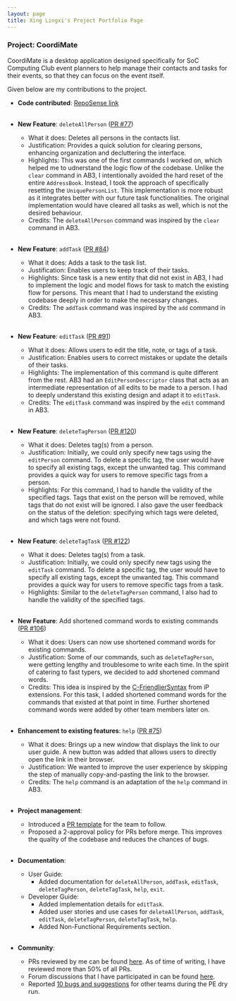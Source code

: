 ```yaml
---
layout: page
title: Xing Lingxi's Project Portfolio Page
---
```


### Project: CoordiMate

CoordiMate is a desktop application designed specifically for SoC Computing Club event planners to help manage their contacts and tasks for their events, so that they can focus on the event itself.

Given below are my contributions to the project.

* **Code contributed**: [RepoSense link](https://nus-cs2103-ay2324s1.github.io/tp-dashboard/?search=HugeNoob&breakdown=true&sort=groupTitle%20dsc&sortWithin=title&since=2023-09-22&timeframe=commit&mergegroup=&groupSelect=groupByRepos&checkedFileTypes=docs~functional-code~test-code~other)<br><br>

* **New Feature**: `deleteAllPerson` ([PR #77](https://github.com/AY2324S1-CS2103T-T10-2/tp/pull/77))
  * What it does: Deletes all persons in the contacts list.
  * Justification: Provides a quick solution for clearing persons, enhancing organization and decluttering the interface.
  * Highlights: This was one of the first commands I worked on, which helped me to udnerstand the logic flow of the codebase. Unlike the `clear` command in AB3, I intentionally avoided the hard reset of the entire `AddressBook`. Instead, I took the approach of specifically resetting the `UniquePersonList`. This implementation is more robust as it integrates better with our future task functionalities. The original implementation would have cleared all tasks as well, which is not the desired behaviour.
  * Credits: The `deleteAllPerson` command was inspired by the `clear` command in AB3.<br><br>

* **New Feature**: `addTask` ([PR #84](https://github.com/AY2324S1-CS2103T-T10-2/tp/pull/84))
  * What it does: Adds a task to the task list.
  * Justification: Enables users to keep track of their tasks.
  * Highlights: Since task is a new entity that did not exist in AB3, I had to implement the logic and model flows for task to match the existing flow for persons. This meant that I had to understand the existing codebase deeply in order to make the necessary changes.
  * Credits: The `addTask` command was inspired by the `add` command in AB3.<br><br>

* **New Feature**: `editTask` ([PR #91](https://github.com/AY2324S1-CS2103T-T10-2/tp/pull/91))
  * What it does: Allows users to edit the title, note, or tags of a task.
  * Justification: Enables users to correct mistakes or update the details of their tasks.
  * Highlights: The implementation of this command is quite different from the rest. AB3 had an `EditPersonDescriptor` class that acts as an intermediate representation of all edits to be made to a person. I had to deeply understand this existing design and adapt it to `editTask`.
  * Credits: The `editTask` command was inspired by the `edit` command in AB3.<br><br>

* **New Feature**: `deleteTagPerson` ([PR #120](https://github.com/AY2324S1-CS2103T-T10-2/tp/pull/120))
  * What it does: Deletes tag(s) from a person.
  * Justification: Initially, we could only specify new tags using the `editPerson` command. To delete a specific tag, the user would have to specify all existing tags, except the unwanted tag. This command provides a quick way for users to remove specific tags from a person.
  * Highlights: For this command, I had to handle the validity of the specified tags. Tags that exist on the person will be removed, while tags that do not exist will be ignored. I also gave the user feedback on the status of the deletion: specifying which tags were deleted, and which tags were not found.<br><br>

* **New Feature**: `deleteTagTask` ([PR #122](https://github.com/AY2324S1-CS2103T-T10-2/tp/pull/122))
  * What it does: Deletes tag(s) from a task.
  * Justification: Initially, we could only specify new tags using the `editTask` command. To delete a specific tag, the user would have to specify all existing tags, except the unwanted tag. This command provides a quick way for users to remove specific tags from a task.
  * Highlights: Similar to the `deleteTagPerson` command, I also had to handle the validity of the specified tags.<br><br>

* **New Feature**: Add shortened command words to existing commands ([PR #106](https://github.com/AY2324S1-CS2103T-T10-2/tp/pull/106))
  * What it does: Users can now use shortened command words for existing commands.
  * Justification: Some of our commands, such as `deleteTagPerson`, were getting lengthy and troublesome to write each time. In the spirit of catering to fast typers, we decided to add shortened command words.
  * Credits: This idea is inspired by the [C-FriendlierSyntax](https://nus-cs2103-ay2324s1.github.io/website/se-book-adapted/projectDuke/index.html#c-friendliersyntax) from iP extensions. For this task, I added shortened command words for the commands that existed at that point in time. Further shortened command words were added by other team members later on.<br><br>

* **Enhancement to existing features**: `help` ([PR #75](https://github.com/AY2324S1-CS2103T-T10-2/tp/pull/75))
  * What it does: Brings up a new window that displays the link to our user guide. A new button was added that allows users to directly open the link in their browser.
  * Justification: We wanted to improve the user experience by skipping the step of manually copy-and-pasting the link to the browser.
  * Credits: The `help` command is an adaptation of the `help` command in AB3.<br><br>

* **Project management**:
  * Introduced a [PR template](https://github.com/AY2324S1-CS2103T-T10-2/tp/pull/17) for the team to follow.
  * Proposed a 2-approval policy for PRs before merge. This improves the quality of the codebase and reduces the chances of bugs.<br><br>

* **Documentation**:
  * User Guide:
    * Added documentation for `deleteAllPerson`, `addTask`, `editTask`, `deleteTagPerson`, `deleteTagTask`, `help`, `exit`.
  * Developer Guide:
    * Added implementation details for `editTask`.
    * Added user stories and use cases for `deleteAllPerson`, `addTask`, `editTask`, `deleteTagPerson`, `deleteTagTask`, `help`.
    * Added Non-Functional Requirements section.<br><br>

* **Community**:
  * PRs reviewed by me can be found [here](https://github.com/AY2324S1-CS2103T-T10-2/tp/pulls?q=is%3Apr+reviewed-by%3AHugeNoob+). As of time of writing, I have reviewed more than 50% of all PRs.
  * Forum discussions that I have participated in can be found [here](https://github.com/nus-cs2103-AY2324S1/forum/issues?q=is%3Aissue+commenter%3AHugeNoob+).
  * Reported [10 bugs and suggestions](https://github.com/HugeNoob/ped/issues) for other teams during the PE dry run.<br><br>
